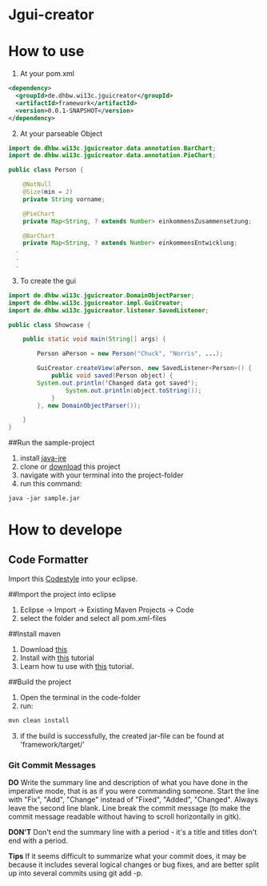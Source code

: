 # Jgui-creator



# How to use

1. At your pom.xml
```xml
<dependency>
  <groupId>de.dhbw.wi13c.jguicreator</groupId>
  <artifactId>framework</artifactId>
  <version>0.0.1-SNAPSHOT</version>
</dependency>
```

2. At your parseable Object
```java
import de.dhbw.wi13c.jguicreator.data.annotation.BarChart;
import de.dhbw.wi13c.jguicreator.data.annotation.PieChart;

public class Person {

	@NotNull
	@Size(min = 2)
	private String vorname;

	@PieChart
	private Map<String, ? extends Number> einkommensZusammensetzung;

	@BarChart
	private Map<String, ? extends Number> einkommensEntwicklung;
  .
  .
  .
```

3. To create the gui
```java
import de.dhbw.wi13c.jguicreator.DomainObjectParser;
import de.dhbw.wi13c.jguicreator.impl.GuiCreator;
import de.dhbw.wi13c.jguicreator.listener.SavedListener;

public class Showcase {

	public static void main(String[] args) {

		Person aPerson = new Person("Chuck", "Norris", ...);

		GuiCreator.createView(aPerson, new SavedListener<Person>() {
			public void saved(Person object) {
        System.out.println('Changed data got saved');
				System.out.println(object.toString());
			}
		}, new DomainObjectParser());

	}
}
```


##Run the sample-project
1. install [java-jre](http://www.oracle.com/technetwork/java/javase/downloads/jre8-downloads-2133155.html)
2. clone or [download](https://github.com/WI13C/Jgui-creator/archive/master.zip) this project
3. navigate with your terminal into the project-folder
4. run this command:
```
java -jar sample.jar
```

# How to develope

## Code Formatter

Import this [Codestyle](https://github.com/WI13C/Jgui-creator/blob/master/orga/eclipse-java-codestyle.xml) into your eclipse.



##Import the project into eclipse
1. Eclipse -> Import -> Existing Maven Projects -> Code
2. select the folder and select all pom.xml-files

##Install maven
1. Download [this](https://maven.apache.org/download.cgi)
2. Install with [this](https://maven.apache.org/install.html) tutorial
3. Learn how tu use with [this](https://maven.apache.org/run.html) tutorial.

##Build the project
1. Open the terminal in the code-folder
2. run:
```bash
mvn clean install
```
3. if the build is successfully, the created jar-file can be found at 'framework/target/'


### Git Commit Messages

**DO** Write the summary line and description of what you have done in the imperative mode, that is as if you were commanding someone. Start the line with "Fix", "Add", "Change" instead of "Fixed", "Added", "Changed". Always leave the second line blank. Line break the commit message (to make the commit message readable without having to scroll horizontally in gitk).

**DON'T** Don't end the summary line with a period - it's a title and titles don't end with a period.

**Tips** If it seems difficult to summarize what your commit does, it may be because it includes several logical changes or bug fixes, and are better split up into several commits using git add -p.
